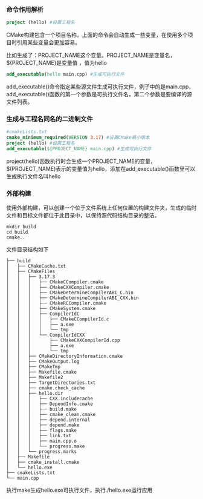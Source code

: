 ### 命令作用解析

```cmake
project (hello) #设置工程名
```

CMake构建包含一个项目名称，上面的命令会自动生成一些变量，在使用多个项目时引用某些变量会更加容易。

比如生成了：PROJECT_NAME这个变量。PROJECT_NAME是变量名，${PROJECT_NAME}是变量值 ，值为hello

```cmake
add_executable(hello main.cpp) #生成可执行文件
```

add_executable()命令指定某些源文件生成可执行文件，例子中的是main.cpp，add_executable()函数的第一个参数是可执行文件名，第二个参数是要编译的源文件列表。

### 生成与工程名同名的二进制文件 

```cmake
#cmakeLists.txt
cmake_minimum_required(VERSION 3.17) #设置CMake最小版本
project (hello) #设置工程名
add_executable(${PROJECT_NAME} main.cpp) #生成可执行文件

```

project(hello)函数执行时会生成一个PROJECT_NAME的变量，$(PROJECT_NAME)表示的变量值为hello，添加在add_executable()函数里可以生成执行文件名叫hello

### 外部构建 

使用外部构建，可以创建一个位于文件系统上任何位置的构建文件夹，生成的临时文件和目标文件都位于此目录中，以保持源代码结构目录的整洁。

```shell
mkdir build
cd build
cmake..
```

文件目录结构如下

```
├── build
│   ├── CMakeCache.txt
│   ├── CMakeFiles
│   │   ├── 3.17.3
│   │   │   ├── CMakeCCompiler.cmake
│   │   │   ├── CMakeCXXCompiler.cmake
│   │   │   ├── CMakeDetermineCompilerABI_C.bin
│   │   │   ├── CMakeDetermineCompilerABI_CXX.bin
│   │   │   ├── CMakeRCCompiler.cmake
│   │   │   ├── CMakeSystem.cmake
│   │   │   ├── CompilerIdC
│   │   │   │   ├── CMakeCCompilerId.c
│   │   │   │   ├── a.exe
│   │   │   │   └── tmp
│   │   │   └── CompilerIdCXX
│   │   │       ├── CMakeCXXCompilerId.cpp
│   │   │       ├── a.exe
│   │   │       └── tmp
│   │   ├── CMakeDirectoryInformation.cmake
│   │   ├── CMakeOutput.log
│   │   ├── CMakeTmp
│   │   ├── Makefile.cmake
│   │   ├── Makefile2
│   │   ├── TargetDirectories.txt
│   │   ├── cmake.check_cache
│   │   ├── hello.dir
│   │   │   ├── CXX.includecache
│   │   │   ├── DependInfo.cmake
│   │   │   ├── build.make
│   │   │   ├── cmake_clean.cmake
│   │   │   ├── depend.internal
│   │   │   ├── depend.make
│   │   │   ├── flags.make
│   │   │   ├── link.txt
│   │   │   ├── main.cpp.o
│   │   │   └── progress.make
│   │   └── progress.marks
│   ├── Makefile
│   ├── cmake_install.cmake
│   └── hello.exe
├── cmakeLists.txt
└── main.cpp
```

执行make生成hello.exe可执行文件，执行./hello.exe运行应用